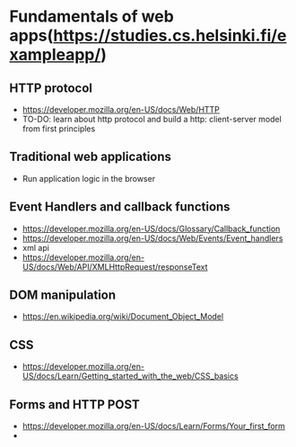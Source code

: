 # Fundamentals of web apps(https://studies.cs.helsinki.fi/exampleapp/)

## HTTP protocol

- https://developer.mozilla.org/en-US/docs/Web/HTTP
- TO-DO: learn about http protocol and build a http: client-server model from first principles

## Traditional web applications

- Run application logic in the browser

## Event Handlers and callback functions

- https://developer.mozilla.org/en-US/docs/Glossary/Callback_function
- https://developer.mozilla.org/en-US/docs/Web/Events/Event_handlers
- xml api
- https://developer.mozilla.org/en-US/docs/Web/API/XMLHttpRequest/responseText

## DOM manipulation

- https://en.wikipedia.org/wiki/Document_Object_Model

## CSS

- https://developer.mozilla.org/en-US/docs/Learn/Getting_started_with_the_web/CSS_basics

## Forms and HTTP POST

- https://developer.mozilla.org/en-US/docs/Learn/Forms/Your_first_form
-
